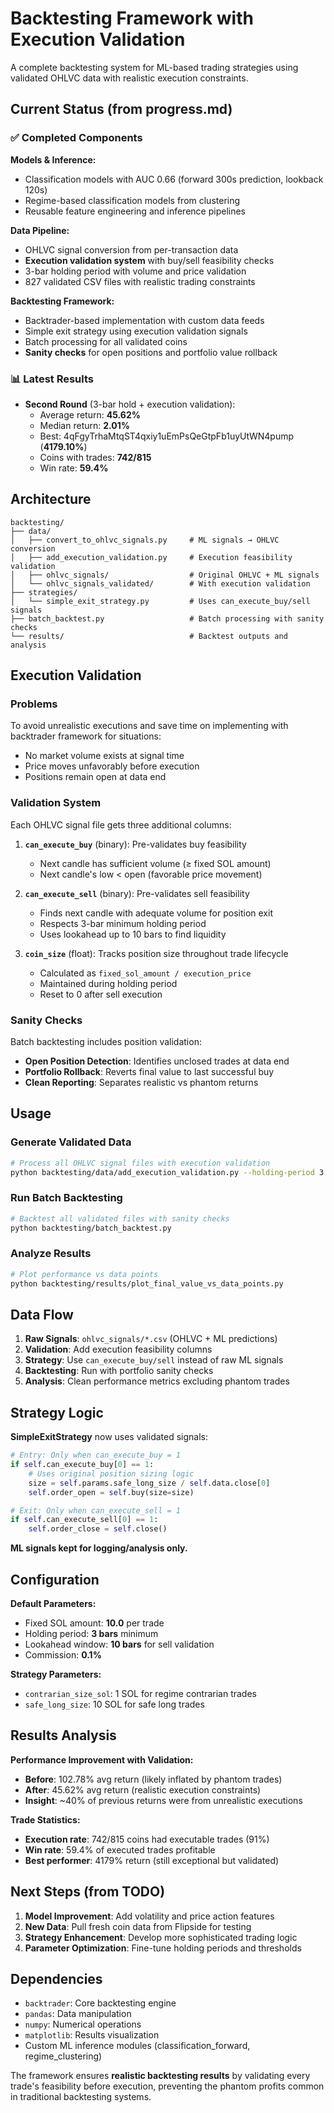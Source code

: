 # Backtesting Framework with Execution Validation

A complete backtesting system for ML-based trading strategies using validated OHLVC data with realistic execution constraints.

## Current Status (from progress.md)

### ✅ **Completed Components**

**Models & Inference:**
- Classification models with AUC 0.66 (forward 300s prediction, lookback 120s)
- Regime-based classification models from clustering
- Reusable feature engineering and inference pipelines

**Data Pipeline:**
- OHLVC signal conversion from per-transaction data
- **Execution validation system** with buy/sell feasibility checks
- 3-bar holding period with volume and price validation
- 827 validated CSV files with realistic trading constraints

**Backtesting Framework:**  
- Backtrader-based implementation with custom data feeds
- Simple exit strategy using execution validation signals
- Batch processing for all validated coins
- **Sanity checks** for open positions and portfolio value rollback

### 📊 **Latest Results**
- **Second Round** (3-bar hold + execution validation):
  - Average return: **45.62%**
  - Median return: **2.01%**
  - Best: 4qFgyTrhaMtqST4qxiy1uEmPsQeGtpFb1uyUtWN4pump (**4179.10%**)
  - Coins with trades: **742/815**
  - Win rate: **59.4%**

## Architecture

```
backtesting/
├── data/
│   ├── convert_to_ohlvc_signals.py     # ML signals → OHLVC conversion
│   ├── add_execution_validation.py     # Execution feasibility validation  
│   ├── ohlvc_signals/                  # Original OHLVC + ML signals
│   └── ohlvc_signals_validated/        # With execution validation
├── strategies/
│   └── simple_exit_strategy.py         # Uses can_execute_buy/sell signals
├── batch_backtest.py                   # Batch processing with sanity checks
└── results/                            # Backtest outputs and analysis
```

## Execution Validation

### **Problems**
To avoid unrealistic executions and save time on implementing with backtrader framework for situations:
- No market volume exists at signal time
- Price moves unfavorably before execution
- Positions remain open at data end

### **Validation System**
Each OHLVC signal file gets three additional columns:

1. **`can_execute_buy`** (binary): Pre-validates buy feasibility
   - Next candle has sufficient volume (≥ fixed SOL amount)
   - Next candle's low < open (favorable price movement)

2. **`can_execute_sell`** (binary): Pre-validates sell feasibility  
   - Finds next candle with adequate volume for position exit
   - Respects 3-bar minimum holding period
   - Uses lookahead up to 10 bars to find liquidity

3. **`coin_size`** (float): Tracks position size throughout trade lifecycle
   - Calculated as `fixed_sol_amount / execution_price`
   - Maintained during holding period
   - Reset to 0 after sell execution

### **Sanity Checks**
Batch backtesting includes position validation:
- **Open Position Detection**: Identifies unclosed trades at data end
- **Portfolio Rollback**: Reverts final value to last successful buy
- **Clean Reporting**: Separates realistic vs phantom returns

## Usage

### **Generate Validated Data**
```bash
# Process all OHLVC signal files with execution validation
python backtesting/data/add_execution_validation.py --holding-period 3
```

### **Run Batch Backtesting**  
```bash
# Backtest all validated files with sanity checks
python backtesting/batch_backtest.py
```

### **Analyze Results**
```bash
# Plot performance vs data points
python backtesting/results/plot_final_value_vs_data_points.py
```

## Data Flow

1. **Raw Signals**: `ohlvc_signals/*.csv` (OHLVC + ML predictions)
2. **Validation**: Add execution feasibility columns
3. **Strategy**: Use `can_execute_buy/sell` instead of raw ML signals  
4. **Backtesting**: Run with portfolio sanity checks
5. **Analysis**: Clean performance metrics excluding phantom trades

## Strategy Logic

**SimpleExitStrategy** now uses validated signals:

```python
# Entry: Only when can_execute_buy = 1
if self.can_execute_buy[0] == 1:
    # Uses original position sizing logic
    size = self.params.safe_long_size / self.data.close[0]
    self.order_open = self.buy(size=size)

# Exit: Only when can_execute_sell = 1  
if self.can_execute_sell[0] == 1:
    self.order_close = self.close()
```

**ML signals kept for logging/analysis only.**

## Configuration

**Default Parameters:**
- Fixed SOL amount: **10.0** per trade
- Holding period: **3 bars** minimum
- Lookahead window: **10 bars** for sell validation
- Commission: **0.1%**

**Strategy Parameters:**
- `contrarian_size_sol`: 1 SOL for regime contrarian trades
- `safe_long_size`: 10 SOL for safe long trades

## Results Analysis

**Performance Improvement with Validation:**
- **Before**: 102.78% avg return (likely inflated by phantom trades)
- **After**: 45.62% avg return (realistic execution constraints)
- **Insight**: ~40% of previous returns were from unrealistic executions

**Trade Statistics:**
- **Execution rate**: 742/815 coins had executable trades (91%)
- **Win rate**: 59.4% of executed trades profitable
- **Best performer**: 4179% return (still exceptional but validated)

## Next Steps (from TODO)

1. **Model Improvement**: Add volatility and price action features
2. **New Data**: Pull fresh coin data from Flipside for testing  
3. **Strategy Enhancement**: Develop more sophisticated trading logic
4. **Parameter Optimization**: Fine-tune holding periods and thresholds

## Dependencies

- `backtrader`: Core backtesting engine
- `pandas`: Data manipulation  
- `numpy`: Numerical operations
- `matplotlib`: Results visualization
- Custom ML inference modules (classification_forward, regime_clustering)

The framework ensures **realistic backtesting results** by validating every trade's feasibility before execution, preventing the phantom profits common in traditional backtesting systems.